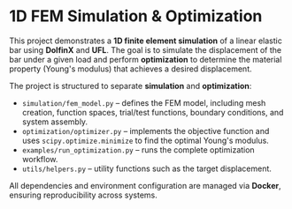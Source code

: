 # 1D FEM Simulation & Optimization

This project demonstrates a **1D finite element simulation** of a linear elastic bar using **DolfinX** and **UFL**. The goal is to simulate the displacement of the bar under a given load and perform **optimization** to determine the material property (Young's modulus) that achieves a desired displacement.

The project is structured to separate **simulation** and **optimization**:

- `simulation/fem_model.py` – defines the FEM model, including mesh creation, function spaces, trial/test functions, boundary conditions, and system assembly.
- `optimization/optimizer.py` – implements the objective function and uses `scipy.optimize.minimize` to find the optimal Young's modulus.
- `examples/run_optimization.py` – runs the complete optimization workflow.
- `utils/helpers.py` – utility functions such as the target displacement.
  
All dependencies and environment configuration are managed via **Docker**, ensuring reproducibility across systems.  

